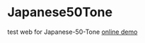 # Japanese50Tone
test web for Japanese-50-Tone
[online demo](https://lag945.github.io/Japanese50Tone/index.htm)

